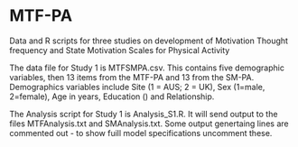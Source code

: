# MTF-PA
Data and R scripts for three studies on development of Motivation Thought frequency and State Motivation Scales for Physical Activity

The data file for Study 1 is MTFSMPA.csv. This contains five demographic variables, then 13 items from the MTF-PA and 13 from the SM-PA. Demographics variables include Site (1 = AUS; 2 = UK), Sex (1=male, 2=female), Age in years, Education () and Relationship.

The Analysis script for Study 1 is Analysis_S1.R. It will send output to the files MTFAnalysis.txt and SMAnalysis.txt.
Some output genertaing lines are commented out - to show fuill model specifications uncomment these.



